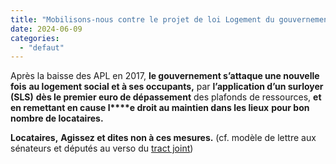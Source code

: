 ```yaml
---
title: "Mobilisons-nous contre le projet de loi Logement du gouvernement !"
date: 2024-06-09
categories: 
  - "defaut"
---
```


Après la baisse des APL en 2017, **le gouvernement s’attaque une nouvelle fois** **au logement social et à ses occupants,** par **l’application d’un surloyer (SLS)** **dès le premier euro de dépassement** des plafonds de ressources, **et en remettant en cause l****e droit au maintien dans les lieux** **pour bon nombre de locataires.**

**Locataires,** **Agissez et dites non à ces mesures.** (cf. modèle de lettre aux sénateurs et députés au verso du [tract joint](http://www3.slc.asso.fr/wp-content/uploads/2024/06/New-BAT-2406038-SLC-Tract-210X297-Projet-de-loi-logement_Offset-80Grs-18-500ex.rip_.pdf))
